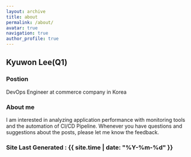 ```yaml
---
layout: archive
title: about
permalink: /about/
avatar: true
navigation: true
author_profile: true
---
```


## Kyuwon Lee(Q1)

### Postion
DevOps Engineer at commerce company in Korea

### About me
I am interested in analyzing application performance with monitoring tools and the automation of CI/CD Pipeline. 
Whenever you have questions and suggestions about the posts, please let me know the feedback. 

### Site Last Generated : {{ site.time | date: "%Y-%m-%d"  }}